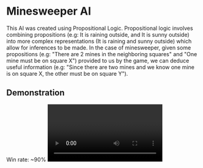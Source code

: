 # Minesweeper AI
This AI was created using Propositional Logic. 
Propositional logic involves combining propositions (e.g: It is raining outside, and It is sunny outside) into more complex representations (It is raining and sunny outside) which allow for inferences to be made.
In the case of minesweeper, given some propositions (e.g: "There are 2 mines in the neighboring squares" and "One mine must be on square X") provided to us by the game, we can deduce useful information (e.g: "Since there are two mines and we know one mine is on square X, the other must be on square Y").

## Demonstration
Win rate: ~90%
<video autoplay href="https://github.com/Andrewzekid/Minesweeper-AI/assets/79450923/983e8920-f24c-4421-984c-fb1e7501c54c"></video>


